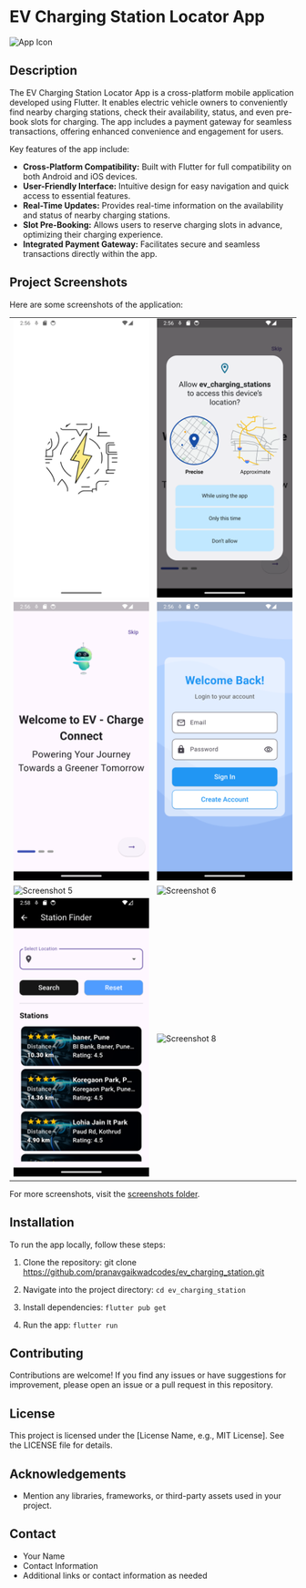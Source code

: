 # EV Charging Station Locator App

![App Icon](url_to_your_app_icon)

## Description

The EV Charging Station Locator App is a cross-platform mobile application developed using Flutter. It enables electric vehicle owners to conveniently find nearby charging stations, check their availability, status, and even pre-book slots for charging. The app includes a payment gateway for seamless transactions, offering enhanced convenience and engagement for users.

Key features of the app include:

- **Cross-Platform Compatibility:** Built with Flutter for full compatibility on both Android and iOS devices.
- **User-Friendly Interface:** Intuitive design for easy navigation and quick access to essential features.
- **Real-Time Updates:** Provides real-time information on the availability and status of nearby charging stations.
- **Slot Pre-Booking:** Allows users to reserve charging slots in advance, optimizing their charging experience.
- **Integrated Payment Gateway:** Facilitates secure and seamless transactions directly within the app.

## Project Screenshots

Here are some screenshots of the application:
<!-- 
![Screenshot 1](screenshots/1.PNG)
![Screenshot 2](screenshots/2.PNG)
![Screenshot 3](screenshots/3.PNG)
![Screenshot 4](screenshots/4.PNG)
![Screenshot 5](screenshots/20.PNG)
![Screenshot 5](screenshots/31.PNG)
![Screenshot 5](screenshots/36.PNG) -->

<table>
  <tr>
    <td><img src="ScreenShots/1.PNG" alt="Screenshot 1" width="400"></td>
    <td><img src="ScreenShots/2.PNG" alt="Screenshot 2" width="400"></td>
  </tr>
  <tr>
    <td><img src="ScreenShots/3.PNG" alt="Screenshot 3" width="400"></td>
    <td><img src="ScreenShots/4.PNG" alt="Screenshot 4" width="400"></td>
  </tr>
  <tr>
    <td><img src="ScreenShots/20.PNG" alt="Screenshot 5" width="400"></td>
    <td><img src="ScreenShots/31.PNG" alt="Screenshot 6" width="400"></td>
  </tr>
  <tr>
    <td><img src="ScreenShots/8.PNG" alt="Screenshot 7" width="400"></td>
    <td><img src="ScreenShots/36.PNG" alt="Screenshot 8" width="400"></td>
  </tr>
</table>

For more screenshots, visit the [screenshots folder](ScreenShots/README.md).



## Installation

To run the app locally, follow these steps:

1. Clone the repository:
git clone https://github.com/pranavgaikwadcodes/ev_charging_station.git

2. Navigate into the project directory:
`cd ev_charging_station`

3. Install dependencies:
`flutter pub get`

4. Run the app:
`flutter run`


## Contributing

Contributions are welcome! If you find any issues or have suggestions for improvement, please open an issue or a pull request in this repository.

## License

This project is licensed under the [License Name, e.g., MIT License]. See the LICENSE file for details.

<!-- Replace License Name with the appropriate license for your project -->

## Acknowledgements

- Mention any libraries, frameworks, or third-party assets used in your project.

## Contact

- Your Name
- Contact Information
- Additional links or contact information as needed

